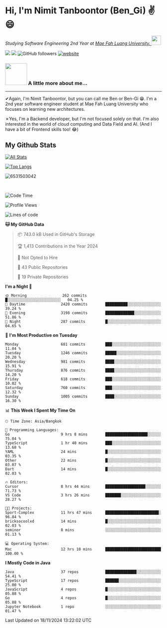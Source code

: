 # Hi, I'm Nimit Tanboontor (Ben_Gi) ✌😄
<p><em>Studying Software Engineering 2nd Year at <a href="https://en.mfu.ac.th/home.html"> Mae Fah Luang University.
</a><img src="https://media.giphy.com/media/WUlplcMpOCEmTGBtBW/giphy.gif" width="30"> </em></p>


[![](https://img.shields.io/badge/linkedin-%230077B5.svg?style=for-the-badge&logo=linkedin)]([https://www.linkedin.com/in/thanaphoom-babparn/](https://www.linkedin.com/in/nimit-tanbooutor-798139246/))
[![](https://img.shields.io/badge/Medium-12100E?style=for-the-badge&logo=medium&logoColor=white)](https://medium.com/@nimittanbooutor)
![GitHub followers](https://img.shields.io/github/followers/6531503042?label=Follow&style=social)
[![website](https://img.shields.io/badge/Website-46a2f1.svg?&style=flat-square&logo=Google-Chrome&logoColor=white&link=https://6531503042.github.io/Portfolio-BenGi/)](https://6531503042.github.io/Portfolio-BenGi/)

### <img src="https://media.giphy.com/media/VgCDAzcKvsR6OM0uWg/giphy.gif" width="70"> A little more about me...  

<hr> <!-- Horizontal line -->

&#10004;Again, I'm Nimit Tanboontor, but you can call me Ben or Ben-Gi 😁. I'm a 2nd year software engineer student at Mae Fah Luang University who focuses on learning new architectures.

&#10007;Yes, I'm a Backend developer, but I'm not focused solely on that. I'm also interested in the world of cloud computing and Data Field and AI. (And I have a bit of Frontend skills too! 😂)


## My Github Stats

[![All Stats](https://github-readme-stats.vercel.app/api?username=6531503042&show_icons=true&theme=algolia)](https://github.com/6531503042)

[![Top Langs](https://github-readme-stats.vercel.app/api/top-langs/?username=6531503042&layout=compact&theme=algolia)](https://github.com/6531503042)

<p><img align="center" src="https://github-readme-streak-stats.herokuapp.com/?user=6531503042&" alt="6531503042" /></p>

<br />


<!--START_SECTION:waka-->
![Code Time](http://img.shields.io/badge/Code%20Time-195%20hrs%2028%20mins-blue)

![Profile Views](http://img.shields.io/badge/Profile%20Views-3-blue)

![Lines of code](https://img.shields.io/badge/From%20Hello%20World%20I%27ve%20Written-17.6%20million%20lines%20of%20code-blue)

**🐱 My GitHub Data** 

> 📦 743.0 kB Used in GitHub's Storage 
 > 
> 🏆 1,413 Contributions in the Year 2024
 > 
> 🚫 Not Opted to Hire
 > 
> 📜 43 Public Repositories 
 > 
> 🔑 19 Private Repositories 
 > 
**I'm a Night 🦉** 

```text
🌞 Morning                262 commits         █░░░░░░░░░░░░░░░░░░░░░░░░   04.25 % 
🌆 Daytime                2420 commits        ██████████░░░░░░░░░░░░░░░   39.24 % 
🌃 Evening                3198 commits        █████████████░░░░░░░░░░░░   51.86 % 
🌙 Night                  287 commits         █░░░░░░░░░░░░░░░░░░░░░░░░   04.65 % 
```
📅 **I'm Most Productive on Tuesday** 

```text
Monday                   681 commits         ███░░░░░░░░░░░░░░░░░░░░░░   11.04 % 
Tuesday                  1246 commits        █████░░░░░░░░░░░░░░░░░░░░   20.20 % 
Wednesday                981 commits         ████░░░░░░░░░░░░░░░░░░░░░   15.91 % 
Thursday                 876 commits         ████░░░░░░░░░░░░░░░░░░░░░   14.20 % 
Friday                   618 commits         ███░░░░░░░░░░░░░░░░░░░░░░   10.02 % 
Saturday                 760 commits         ███░░░░░░░░░░░░░░░░░░░░░░   12.32 % 
Sunday                   1005 commits        ████░░░░░░░░░░░░░░░░░░░░░   16.30 % 
```


📊 **This Week I Spent My Time On** 

```text
🕑︎ Time Zone: Asia/Bangkok

💬 Programming Languages: 
Go                       9 hrs 8 mins        ███████████████████░░░░░░   75.04 % 
TypeScript               1 hr 40 mins        ███░░░░░░░░░░░░░░░░░░░░░░   13.68 % 
YAML                     24 mins             █░░░░░░░░░░░░░░░░░░░░░░░░   03.35 % 
Other                    22 mins             █░░░░░░░░░░░░░░░░░░░░░░░░   03.07 % 
Dart                     14 mins             █░░░░░░░░░░░░░░░░░░░░░░░░   02.03 % 

🔥 Editors: 
Cursor                   8 hrs 44 mins       ██████████████████░░░░░░░   71.73 % 
VS Code                  3 hrs 26 mins       ███████░░░░░░░░░░░░░░░░░░   28.27 % 

🐱‍💻 Projects: 
Sport-Complex            11 hrs 47 mins      ████████████████████████░   96.84 % 
bricksocoolxd            14 mins             █░░░░░░░░░░░░░░░░░░░░░░░░   02.03 % 
seminor                  8 mins              ░░░░░░░░░░░░░░░░░░░░░░░░░   01.13 % 

💻 Operating System: 
Mac                      12 hrs 10 mins      █████████████████████████   100.00 % 
```

**I Mostly Code in Java** 

```text
Java                     37 repos            ██████████████░░░░░░░░░░░   54.41 % 
TypeScript               17 repos            ██████░░░░░░░░░░░░░░░░░░░   25.00 % 
JavaScript               4 repos             █░░░░░░░░░░░░░░░░░░░░░░░░   05.88 % 
Go                       4 repos             █░░░░░░░░░░░░░░░░░░░░░░░░   05.88 % 
Jupyter Notebook         1 repo              ░░░░░░░░░░░░░░░░░░░░░░░░░   01.47 % 
```




 Last Updated on 18/11/2024 13:22:02 UTC
<!--END_SECTION:waka-->
